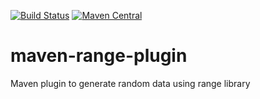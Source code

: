 [![Build Status](https://api.travis-ci.org/Cka3o4Huk/maven-range-plugin.svg?branch=master)](https://travis-ci.org/Cka3o4Huk/jmaven-range-plugin)
[![Maven Central](https://maven-badges.herokuapp.com/maven-central/com.github.Cka3o4Huk/maven-range-plugin/badge.svg)](https://maven-badges.herokuapp.com/maven-central/com.github.Cka3o4Huk/maven-range-plugin)

maven-range-plugin
=====================

Maven plugin to generate random data using range library
